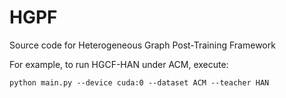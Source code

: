 # HGPF

Source code for Heterogeneous Graph Post-Training Framework

For example, to run HGCF-HAN under ACM, execute:

    python main.py --device cuda:0 --dataset ACM --teacher HAN
